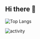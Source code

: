 ## Hi there 👋
![Top Langs](https://github-readme-stats.vercel.app/api/top-langs/?username=dynamicgoose&layout=compact&theme=github_dark)

![activity](https://raw.githubusercontent.com/DynamicGoose/dynamicgoose/output/dist/github-contribution-grid-snake-dark.svg)

<!--
**DynamicGoose/dynamicgoose** is a ✨ _special_ ✨ repository because its `README.md` (this file) appears on your GitHub profile.

Here are some ideas to get you started:

- 🔭 I’m currently working on ...
- 🌱 I’m currently learning ...
- 👯 I’m looking to collaborate on ...
- 🤔 I’m looking for help with ...
- 💬 Ask me about ...
- 📫 How to reach me: ...
- 😄 Pronouns: ...
- ⚡ Fun fact: ...
-->
